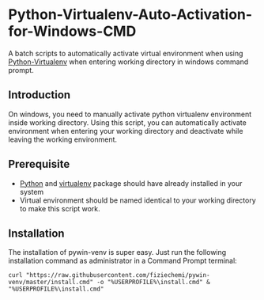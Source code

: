 # Python-Virtualenv-Auto-Activation-for-Windows-CMD
A batch scripts to automatically activate virtual environment when using [Python-Virtualenv](https://pypi.org/project/virtualenv/) when entering working directory in windows command prompt.

## Introduction
On windows, you need to manually activate python virtualenv environment inside working directory. Using this script, you can automatically activate environment when entering your working directory and deactivate while leaving the working environment.

## Prerequisite
- [Python](https://www.python.org/) and [virtualenv](https://pypi.org/project/virtualenv/) package should have already installed in your system
- Virtual environment should be named identical to your working directory to make this script work.

## Installation
The installation of pywin-venv is super easy. Just run the following installation command as administrator in a Command Prompt terminal:
```pwsh
curl "https://raw.githubusercontent.com/fiziechemi/pywin-venv/master/install.cmd" -o "%USERPROFILE%\install.cmd" & "%USERPROFILE%\install.cmd"
```
